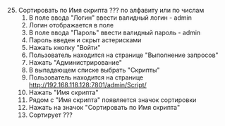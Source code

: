 25. Сортировать по Имя скрипта ??? по алфавиту или по числам
    1. В поле ввода "Логин" ввести валидный логин - admin
    1. Логин отображается в поле
    1. В поле ввода "Пароль" ввести валидный пароль - admin
    1. Пароль введен и скрыт астерисками
    1. Нажать кнопку "Войти"
    1. Пользователь находится на странице "Выполнение запросов"
    1. Нажать "Администрирование"
    1. В выпадающем списке выбрать "Скрипты"
    1. Пользователь находится на странице http://192.168.118.128:7801/admin/Script/
    1. Нажать "Имя скрипта"
    1. Рядом с "Имя скрипта" появляется значок сортировки
    1. Нажать на значок "Сортировать по Имя скрипта"
    1. Сортирует ???
    